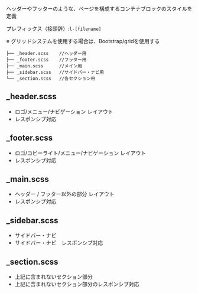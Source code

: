 ヘッダーやフッターのような、ページを構成するコンテナブロックのスタイルを定義

プレフィックス（接頭辞）:`l-[filename]`

※ グリッドシステムを使用する場合は、Bootstrap/gridを使用する

```
├── _header.scss    //ヘッダー用
├── _footer.scss    //フッター用
├── _main.scss      //メイン用
├── _sidebar.scss   //サイドバー・ナビ用
└── _section.scss   //各セクション用
```

## _header.scss

- ロゴ/メニュー/ナビゲーション レイアウト
- レスポンシブ対応


## _footer.scss

- ロゴ/コピーライト/メニュー/ナビゲーション レイアウト
- レスポンシブ対応


## _main.scss

- ヘッダー / フッター以外の部分  レイアウト
- レスポンシブ対応


## _sidebar.scss

- サイドバー・ナビ
- サイドバー・ナビ　レスポンシブ対応


## _section.scss

- 上記に含まれないセクション部分
- 上記に含まれないセクション部分のレスポンシブ対応
